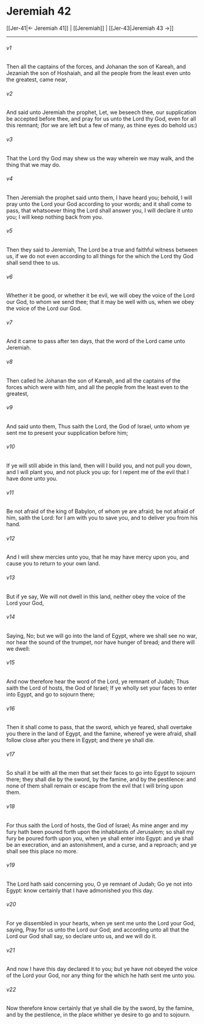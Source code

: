 # Jeremiah 42

[[Jer-41|← Jeremiah 41]] | [[Jeremiah]] | [[Jer-43|Jeremiah 43 →]]
***

###### v1
Then all the captains of the forces, and Johanan the son of Kareah, and Jezaniah the son of Hoshaiah, and all the people from the least even unto the greatest, came near,
###### v2
And said unto Jeremiah the prophet, Let, we beseech thee, our supplication be accepted before thee, and pray for us unto the Lord thy God, even for all this remnant; (for we are left but a few of many, as thine eyes do behold us:)
###### v3
That the Lord thy God may shew us the way wherein we may walk, and the thing that we may do.
###### v4
Then Jeremiah the prophet said unto them, I have heard you; behold, I will pray unto the Lord your God according to your words; and it shall come to pass, that whatsoever thing the Lord shall answer you, I will declare it unto you; I will keep nothing back from you.
###### v5
Then they said to Jeremiah, The Lord be a true and faithful witness between us, if we do not even according to all things for the which the Lord thy God shall send thee to us.
###### v6
Whether it be good, or whether it be evil, we will obey the voice of the Lord our God, to whom we send thee; that it may be well with us, when we obey the voice of the Lord our God.
###### v7
And it came to pass after ten days, that the word of the Lord came unto Jeremiah.
###### v8
Then called he Johanan the son of Kareah, and all the captains of the forces which were with him, and all the people from the least even to the greatest,
###### v9
And said unto them, Thus saith the Lord, the God of Israel, unto whom ye sent me to present your supplication before him;
###### v10
If ye will still abide in this land, then will I build you, and not pull you down, and I will plant you, and not pluck you up: for I repent me of the evil that I have done unto you.
###### v11
Be not afraid of the king of Babylon, of whom ye are afraid; be not afraid of him, saith the Lord: for I am with you to save you, and to deliver you from his hand.
###### v12
And I will shew mercies unto you, that he may have mercy upon you, and cause you to return to your own land.
###### v13
But if ye say, We will not dwell in this land, neither obey the voice of the Lord your God,
###### v14
Saying, No; but we will go into the land of Egypt, where we shall see no war, nor hear the sound of the trumpet, nor have hunger of bread; and there will we dwell:
###### v15
And now therefore hear the word of the Lord, ye remnant of Judah; Thus saith the Lord of hosts, the God of Israel; If ye wholly set your faces to enter into Egypt, and go to sojourn there;
###### v16
Then it shall come to pass, that the sword, which ye feared, shall overtake you there in the land of Egypt, and the famine, whereof ye were afraid, shall follow close after you there in Egypt; and there ye shall die.
###### v17
So shall it be with all the men that set their faces to go into Egypt to sojourn there; they shall die by the sword, by the famine, and by the pestilence: and none of them shall remain or escape from the evil that I will bring upon them.
###### v18
For thus saith the Lord of hosts, the God of Israel; As mine anger and my fury hath been poured forth upon the inhabitants of Jerusalem; so shall my fury be poured forth upon you, when ye shall enter into Egypt: and ye shall be an execration, and an astonishment, and a curse, and a reproach; and ye shall see this place no more.
###### v19
The Lord hath said concerning you, O ye remnant of Judah; Go ye not into Egypt: know certainly that I have admonished you this day.
###### v20
For ye dissembled in your hearts, when ye sent me unto the Lord your God, saying, Pray for us unto the Lord our God; and according unto all that the Lord our God shall say, so declare unto us, and we will do it.
###### v21
And now I have this day declared it to you; but ye have not obeyed the voice of the Lord your God, nor any thing for the which he hath sent me unto you.
###### v22
Now therefore know certainly that ye shall die by the sword, by the famine, and by the pestilence, in the place whither ye desire to go and to sojourn. 
